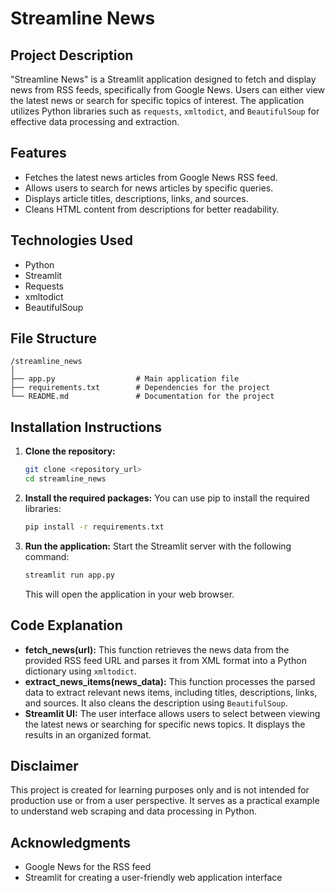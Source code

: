 # Streamline News

## Project Description
"Streamline News" is a Streamlit application designed to fetch and display news from RSS feeds, specifically from Google News. Users can either view the latest news or search for specific topics of interest. The application utilizes Python libraries such as `requests`, `xmltodict`, and `BeautifulSoup` for effective data processing and extraction.

## Features
- Fetches the latest news articles from Google News RSS feed.
- Allows users to search for news articles by specific queries.
- Displays article titles, descriptions, links, and sources.
- Cleans HTML content from descriptions for better readability.

## Technologies Used
- Python
- Streamlit
- Requests
- xmltodict
- BeautifulSoup

## File Structure
```
/streamline_news
│
├── app.py                  # Main application file
├── requirements.txt        # Dependencies for the project
└── README.md               # Documentation for the project
```

## Installation Instructions
1. **Clone the repository:**
   ```bash
   git clone <repository_url>
   cd streamline_news
   ```

2. **Install the required packages:**
   You can use pip to install the required libraries:
   ```bash
   pip install -r requirements.txt
   ```

3. **Run the application:**
   Start the Streamlit server with the following command:
   ```bash
   streamlit run app.py
   ```
   This will open the application in your web browser.

## Code Explanation
- **fetch_news(url):** This function retrieves the news data from the provided RSS feed URL and parses it from XML format into a Python dictionary using `xmltodict`.
- **extract_news_items(news_data):** This function processes the parsed data to extract relevant news items, including titles, descriptions, links, and sources. It also cleans the description using `BeautifulSoup`.
- **Streamlit UI:** The user interface allows users to select between viewing the latest news or searching for specific news topics. It displays the results in an organized format.

## Disclaimer
This project is created for learning purposes only and is not intended for production use or from a user perspective. It serves as a practical example to understand web scraping and data processing in Python.

## Acknowledgments
- Google News for the RSS feed
- Streamlit for creating a user-friendly web application interface

